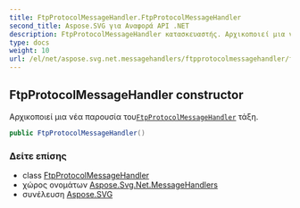 ```yaml
---
title: FtpProtocolMessageHandler.FtpProtocolMessageHandler
second_title: Aspose.SVG για Αναφορά API .NET
description: FtpProtocolMessageHandler κατασκευαστής. Αρχικοποιεί μια νέα παρουσία τουFtpProtocolMessageHandler τάξη.
type: docs
weight: 10
url: /el/net/aspose.svg.net.messagehandlers/ftpprotocolmessagehandler/ftpprotocolmessagehandler/
---
```

## FtpProtocolMessageHandler constructor

Αρχικοποιεί μια νέα παρουσία του[`FtpProtocolMessageHandler`](../) τάξη.

```csharp
public FtpProtocolMessageHandler()
```

### Δείτε επίσης

* class [FtpProtocolMessageHandler](../)
* χώρος ονομάτων [Aspose.Svg.Net.MessageHandlers](../../ftpprotocolmessagehandler/)
* συνέλευση [Aspose.SVG](../../../)


